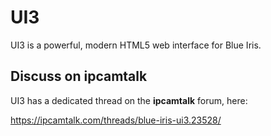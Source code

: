 # UI3
UI3 is a powerful, modern HTML5 web interface for Blue Iris.

## Discuss on ipcamtalk

UI3 has a dedicated thread on the **ipcamtalk** forum, here:

https://ipcamtalk.com/threads/blue-iris-ui3.23528/

